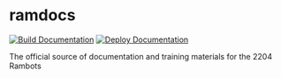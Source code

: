 # ramdocs

[![Build Documentation](https://github.com/frc2204/ramdocs/actions/workflows/build.yml/badge.svg)](https://github.com/frc2204/ramdocs/actions/workflows/build.yml)
[![Deploy Documentation](https://github.com/frc2204/ramdocs/actions/workflows/ci.yml/badge.svg)](https://github.com/frc2204/ramdocs/actions/workflows/ci.yml)

The official source of documentation and training materials for the 2204 Rambots